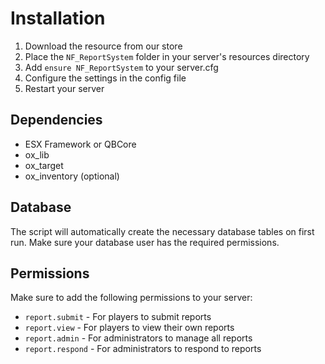 # Installation

1. Download the resource from our store
2. Place the `NF_ReportSystem` folder in your server's resources directory
3. Add `ensure NF_ReportSystem` to your server.cfg
4. Configure the settings in the config file
5. Restart your server

## Dependencies

- ESX Framework or QBCore
- ox_lib
- ox_target
- ox_inventory (optional)

## Database

The script will automatically create the necessary database tables on first run. Make sure your database user has the required permissions.

## Permissions

Make sure to add the following permissions to your server:
- `report.submit` - For players to submit reports
- `report.view` - For players to view their own reports
- `report.admin` - For administrators to manage all reports
- `report.respond` - For administrators to respond to reports 